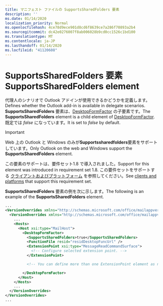 ```yaml
---
title: マニフェスト ファイルの SupportsSharedFolders 要素
description: ''
ms.date: 01/14/2020
localization_priority: Normal
ms.openlocfilehash: 4ce78d9ece901d8cd6f8639ce7a286f70893a2b4
ms.sourcegitcommit: dc42e0276007f8ab006028b9cd0cc1526c1bd100
ms.translationtype: MT
ms.contentlocale: ja-JP
ms.lasthandoff: 01/14/2020
ms.locfileid: "41120608"
---
```

# <a name="supportssharedfolders-element"></a><span data-ttu-id="0d443-102">SupportsSharedFolders 要素</span><span class="sxs-lookup"><span data-stu-id="0d443-102">SupportsSharedFolders element</span></span>

<span data-ttu-id="0d443-103">代理人のシナリオで Outlook アドインが使用できるかどうかを定義します。</span><span class="sxs-lookup"><span data-stu-id="0d443-103">Defines whether the Outlook add-in is available in delegate scenarios.</span></span> <span data-ttu-id="0d443-104">**SupportsSharedFolders** 要素は、[DesktopFormFactor](desktopformfactor.md) の子要素です。</span><span class="sxs-lookup"><span data-stu-id="0d443-104">The **SupportsSharedFolders** element is a child element of [DesktopFormFactor](desktopformfactor.md).</span></span> <span data-ttu-id="0d443-105">既定では *false* になっています。</span><span class="sxs-lookup"><span data-stu-id="0d443-105">It is set to *false* by default.</span></span>

> [!IMPORTANT]
> <span data-ttu-id="0d443-106">Web 上の Outlook と Windows のみが**Supportssharedfolders**要素をサポートしています。</span><span class="sxs-lookup"><span data-stu-id="0d443-106">Only Outlook on the web and Windows support the **SupportsSharedFolders** element.</span></span>
>
> <span data-ttu-id="0d443-107">この要素のサポートは、要件セット1.8 で導入されました。</span><span class="sxs-lookup"><span data-stu-id="0d443-107">Support for this element was introduced in requirement set 1.8.</span></span> <span data-ttu-id="0d443-108">この要件セットをサポートする [クライアントおよびプラットフォーム](/office/dev/add-ins/reference/requirement-sets/outlook-api-requirement-sets#requirement-sets-supported-by-exchange-servers-and-outlook-clients) を参照してください。</span><span class="sxs-lookup"><span data-stu-id="0d443-108">See [clients and platforms](/office/dev/add-ins/reference/requirement-sets/outlook-api-requirement-sets#requirement-sets-supported-by-exchange-servers-and-outlook-clients) that support this requirement set.</span></span>

<span data-ttu-id="0d443-109">**SupportsSharedFolders** 要素の例を次に示します。</span><span class="sxs-lookup"><span data-stu-id="0d443-109">The following is an example of the  **SupportsSharedFolders** element.</span></span>

```XML
...
<VersionOverrides xmlns="http://schemas.microsoft.com/office/mailappversionoverrides" xsi:type="VersionOverridesV1_0">
  <VersionOverrides xmlns="http://schemas.microsoft.com/office/mailappversionoverrides/1.1" xsi:type="VersionOverridesV1_1">
    ...
    <Hosts>
      <Host xsi:type="MailHost">
        <DesktopFormFactor>
          <SupportsSharedFolders>true</SupportsSharedFolders>
          <FunctionFile resid="residDesktopFuncUrl" />
          <ExtensionPoint xsi:type="MessageReadCommandSurface">
            <!-- Configure selected extension point. -->
          </ExtensionPoint>

          <!-- You can define more than one ExtensionPoint element as needed. -->

        </DesktopFormFactor>
      </Host>
    </Hosts>
    ...
  </VersionOverrides>
</VersionOverrides>
...
```
